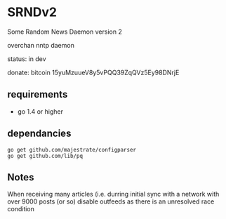 # SRNDv2 #

Some Random News Daemon version 2

overchan nntp daemon

status: in dev

donate: bitcoin 15yuMzuueV8y5vPQQ39ZqQVz5Ey98DNrjE
	

## requirements ##

* go 1.4 or higher

## dependancies

    go get github.com/majestrate/configparser
    go get github.com/lib/pq

## Notes 

When receiving many articles (i.e. durring initial sync with a network with over
9000 posts (or so) disable outfeeds as there is an unresolved race condition
